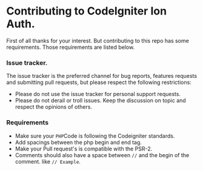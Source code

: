 Contributing to CodeIgniter Ion Auth.
===================================

First of all thanks for your interest. But contributing to this repo has some requirements.
Those requirements are listed below.

### Issue tracker.
The issue tracker is the preferred channel for bug reports, features requests and submitting pull requests, but please respect the following restrictions:

- Please do not use the issue tracker for personal support requests.
- Please do not derail or troll issues. Keep the discussion on topic and respect the opinions of others.

### Requirements
- Make sure your `PHP`Code is following the Codeigniter standards.
- Add spacings between the php begin and end tag.
- Make your Pull request's is compatible with the PSR-2.
- Comments should also have a space between `//` and the begin of the comment. like `// Example`.
